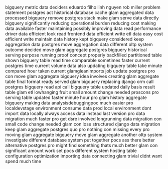 bigquery metric data deciders eduardo filho linh nguyen rob miller problem statement postgres act historical database cache glam aggregated data processed bigquery remove postgres stack make glam serve data directly bigquery significantly reducing operational burden reducing cost making data available faster maintaining possibly improving data read performance driver data efficient look read frontend data efficient write etl data easy cost efficient write maintain data history kept bigquery considered keep aggregation data postgres move aggregation data different oltp system outcome decided move glam aggregate postgres bigquery historical serving purpose running proof concept properly backfilled partitioned table shown bigquery table read time comparable sometimes faster current postgres time current volume data also updating bigquery table take minute compared hour taken current glamgleanimports job update postgres pro con move glam aggregate bigquery idea involves creating glam aggregate table final format ready served glam bigquery replacing django orm call postgres bigquery read api call bigquery table updated daily basis result table glam etl lowhanging fruit small amount change needed proscons pro serving table updated faster minute hour pro glam history aggregate bigquery making data analysisdebuggingpoc much easier pro localdevstage environment consume data prod local environment dont import data locally always access data instead last version pro data migration much faster pro get dsre involved longrunning data migration con small code change needed glam con lose structured django data migration keep glam aggregate postgres quo pro nothing con missing every pro moving glam aggregate bigquery move glam aggregate another oltp system investigate different database system put together pocs ass there better alternative postgres pro might find something thats much better glam con significant amount work set pocs different system hosting table configuration optimization importing data connecting glam trivial didnt want spend much time